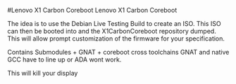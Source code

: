 #Lenovo X1 Carbon Coreboot
Lenovo X1 Carbon Coreboot


The idea is to use the Debian Live Testing Build to create an ISO. This ISO can then be booted into and the X1CarbonCoreboot repository dumped. This will allow prompt customization of the firmware for your specification.


Contains Submodules + GNAT + coreboot cross toolchains
GNAT and native GCC have to line up or ADA wont work. 

This will kill your display
